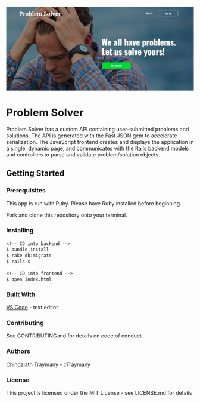![Screenshot of Problem Solver App](./js-problem-solver-frontend/img/problem-solver-screenshot.png)
# Problem Solver
Problem Solver has a custom API containing user-submitted problems and solutions. The API is generated with the Fast JSON gem to accelerate serialization. The JavaScript frontend creates and displays the application in a single, dynamic page, and communicates with the Rails backend models and controllers to parse and validate problem/solution objects.

## Getting Started
### Prerequisites
This app is run with Ruby. Please have Ruby installed before beginning.

Fork and clone this repository onto your terminal.

### Installing
    <!-- CD into backend -->
    $ bundle install
    $ rake db:migrate
    $ rails s

    <!-- CD into frontend -->
    $ open index.html

### Built With
[VS Code](https://code.visualstudio.com/) - text editor

### Contributing
See CONTRIBUTING.md for details on code of conduct.

### Authors
Chindalath Traymany - cTraymany

### License
This project is licensed under the MIT License - see LICENSE.md for details
